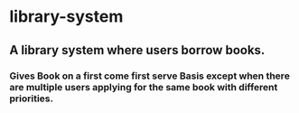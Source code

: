 # library-system
## A library system where users borrow books.
### Gives Book on a first come first serve Basis except when there are multiple users applying for the same book with different priorities.

